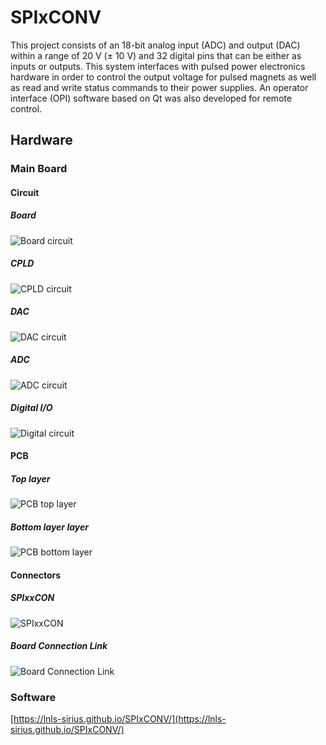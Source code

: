 # SPIxCONV

This project consists of an 18-bit analog input (ADC) and output (DAC) within a range of 20 V (± 10 V) and 32 digital pins that can be either as inputs or outputs. This system interfaces with pulsed power electronics hardware in order to control the output voltage for pulsed magnets as well as read and write status commands to their power supplies. An operator interface (OPI) software based on Qt was also developed for remote control.

<!--==============================-->
## Hardware
<!--==============================-->

<!--====================-->
### Main Board
<!--====================-->

<!--====================-->
#### Circuit
<!--====================-->

<!--==========-->
##### Board
<!--==========-->
![Board circuit](https://raw.githubusercontent.com/lnls-sirius/SPIxCONV/master/documentation/figures/hardware/circuit_0_board.png)

<!--==========-->
##### CPLD
<!--==========-->
![CPLD circuit](https://raw.githubusercontent.com/lnls-sirius/SPIxCONV/master/documentation/figures/hardware/circuit_1_cpld.png)

<!--==========-->
##### DAC
<!--==========-->
![DAC circuit](https://raw.githubusercontent.com/lnls-sirius/SPIxCONV/master/documentation/figures/hardware/circuit_2_dac.png)

<!--==========-->
##### ADC
<!--==========-->
![ADC circuit](https://raw.githubusercontent.com/lnls-sirius/SPIxCONV/master/documentation/figures/hardware/circuit_3_adc.png)

<!--==========-->
##### Digital I/O
<!--==========-->
![Digital circuit](https://raw.githubusercontent.com/lnls-sirius/SPIxCONV/master/documentation/figures/hardware/circuit_4_digital.png)

<!--====================-->
#### PCB
<!--====================-->

<!--==========-->
##### Top layer
<!--==========-->
![PCB top layer](https://raw.githubusercontent.com/lnls-sirius/SPIxCONV/master/documentation/figures/hardware/pcb_top_layer.png)

<!--==========-->
##### Bottom layer layer
<!--==========-->
![PCB bottom layer](https://raw.githubusercontent.com/lnls-sirius/SPIxCONV/master/documentation/figures/hardware/pcb_bot_layer.png)

<!--====================-->
#### Connectors
<!--====================-->

<!--==========-->
##### SPIxxCON
<!--==========-->
![SPIxxCON](https://raw.githubusercontent.com/lnls-sirius/SPIxCONV/master/documentation/figures/hardware/conn_SPIxxCON.png)

<!--==========-->
##### Board Connection Link
<!--==========-->
![Board Connection Link](https://raw.githubusercontent.com/lnls-sirius/SPIxCONV/master/documentation/figures/hardware/conn_board_link.png)

<!--==============================-->
### Software
<!--==============================-->

[https://lnls-sirius.github.io/SPIxCONV/](https://lnls-sirius.github.io/SPIxCONV/)

